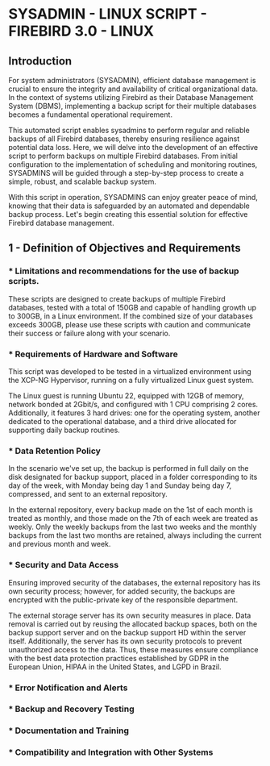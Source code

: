 # SYSADMIN - LINUX SCRIPT  - FIREBIRD 3.0 - LINUX

## Introduction
For system administrators (SYSADMIN), efficient database management is crucial to ensure the integrity and availability of critical organizational data. In the context of systems utilizing Firebird as their Database Management System (DBMS), implementing a backup script for their multiple databases becomes a fundamental operational requirement.

This automated script enables sysadmins to perform regular and reliable backups of all Firebird databases, thereby ensuring resilience against potential data loss. Here, we will delve into the development of an effective script to perform backups on multiple Firebird databases. From initial configuration to the implementation of scheduling and monitoring routines, SYSADMINS will be guided through a step-by-step process to create a simple, robust, and scalable backup system.

With this script in operation, SYSADMINS can enjoy greater peace of mind, knowing that their data is safeguarded by an automated and dependable backup process. Let's begin creating this essential solution for effective Firebird database management.

## 1 - Definition of Objectives and Requirements
### * Limitations and recommendations for the use of backup scripts.
These scripts are designed to create backups of multiple Firebird databases, tested with a total of 150GB and capable of handling growth up to 300GB, in a Linux environment. If the combined size of your databases exceeds 300GB, please use these scripts with caution and communicate their success or failure along with your scenario.
### * Requirements of Hardware and Software
This script was developed to be tested in a virtualized environment using the XCP-NG Hypervisor, running on a fully virtualized Linux guest system.

The Linux guest is running Ubuntu 22, equipped with 12GB of memory, network bonded at 2Gbit/s, and configured with 1 CPU comprising 2 cores. Additionally, it features 3 hard drives: one for the operating system, another dedicated to the operational database, and a third drive allocated for supporting daily backup routines.
### * Data Retention Policy
In the scenario we've set up, the backup is performed in full daily on the disk designated for backup support, placed in a folder corresponding to its day of the week, with Monday being day 1 and Sunday being day 7, compressed, and sent to an external repository.

In the external repository, every backup made on the 1st of each month is treated as monthly, and those made on the 7th of each week are treated as weekly. Only the weekly backups from the last two weeks and the monthly backups from the last two months are retained, always including the current and previous month and week.

### * Security and Data Access
Ensuring improved security of the databases, the external repository has its own security process; however, for added security, the backups are encrypted with the public-private key of the responsible department.

The external storage server has its own security measures in place. Data removal is carried out by reusing the allocated backup spaces, both on the backup support server and on the backup support HD within the server itself. Additionally, the server has its own security protocols to prevent unauthorized access to the data. Thus, these measures ensure compliance with the best data protection practices established by GDPR in the European Union, HIPAA in the United States, and LGPD in Brazil.

### * Error Notification and Alerts

### * Backup and Recovery Testing

### * Documentation and Training

### * Compatibility and Integration with Other Systems







